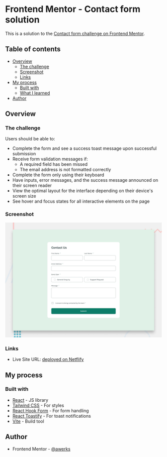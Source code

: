 # Frontend Mentor - Contact form solution

This is a solution to the [Contact form challenge on Frontend Mentor](https://www.frontendmentor.io/challenges/contact-form--G-hYlqKJj).

## Table of contents

- [Overview](#overview)
  - [The challenge](#the-challenge)
  - [Screenshot](#screenshot)
  - [Links](#links)
- [My process](#my-process)
  - [Built with](#built-with)
  - [What I learned](#what-i-learned)
- [Author](#author)

## Overview

### The challenge

Users should be able to:

- Complete the form and see a success toast message upon successful submission
- Receive form validation messages if:
  - A required field has been missed
  - The email address is not formatted correctly
- Complete the form only using their keyboard
- Have inputs, error messages, and the success message announced on their screen reader
- View the optimal layout for the interface depending on their device's screen size
- See hover and focus states for all interactive elements on the page

### Screenshot

![](./design/desktop-preview.jpg)

### Links

- Live Site URL: [deployed on Netflify](https://contact-form-inmentor.netlify.app/)

## My process

### Built with

- [React](https://react.dev) - JS library
- [Tailwind CSS](https://tailwindcss.com/) - For styles
- [React Hook Form](https://react-hook-form.com/) - For form handling
- [React Toastify](https://fkhadra.github.io/react-toastify/) - For toast notifications
- [Vite](https://vite.dev/) - Build tool

## Author

- Frontend Mentor - [@awerks](https://www.frontendmentor.io/profile/awerks)
